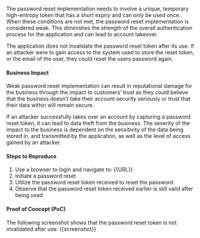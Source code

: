The password reset implementation needs to involve a unique, temporary high-entropy token that has a short expiry and can only be used once. When these conditions are not met, the password reset implementation is  considered weak. This diminishes the strength of the overall authentication process for the application and can lead to account takeover.

The application does not invalidate the password reset token after its use. If an attacker were to gain access to the system used to store the reset token, or the email of the user, they could reset the users password again.

#### Business Impact

Weak password reset implementation can result in reputational damage for the business through the impact to customers’ trust as they could believe that the business doesn’t take their account security seriously or trust that their data within will remain secure.

If an attacker successfully takes over an account by capturing a password reset token, it can lead to data theft from the business. The severity of the impact to the business is dependent on the sensitivity of the data being stored in, and transmitted by the application, as well as the level of access gained by an attacker.

#### Steps to Reproduce

1. Use a browser to login and navigate to: {{URL}}
1. Initiate a password reset
1. Utilize the password reset token received to reset the password
1. Observe that the password reset token received earlier is still valid after being used

#### Proof of Concept (PoC)

The following screenshot shows that the password reset token is not invalidated after use:
{{screenshot}}
